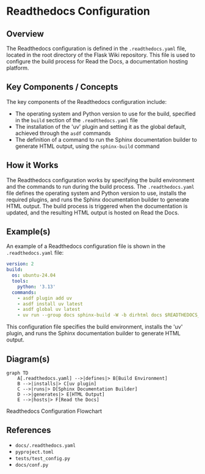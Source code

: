 # Readthedocs Configuration
## Overview
The Readthedocs configuration is defined in the `.readthedocs.yaml` file, located in the root directory of the Flask Wiki repository. This file is used to configure the build process for Read the Docs, a documentation hosting platform.

## Key Components / Concepts
The key components of the Readthedocs configuration include:
* The operating system and Python version to use for the build, specified in the `build` section of the `.readthedocs.yaml` file
* The installation of the 'uv' plugin and setting it as the global default, achieved through the `asdf` commands
* The definition of a command to run the Sphinx documentation builder to generate HTML output, using the `sphinx-build` command

## How it Works
The Readthedocs configuration works by specifying the build environment and the commands to run during the build process. The `.readthedocs.yaml` file defines the operating system and Python version to use, installs the required plugins, and runs the Sphinx documentation builder to generate HTML output. The build process is triggered when the documentation is updated, and the resulting HTML output is hosted on Read the Docs.

## Example(s)
An example of a Readthedocs configuration file is shown in the `.readthedocs.yaml` file:
```yml
version: 2
build:
  os: ubuntu-24.04
  tools:
    python: '3.13'
  commands:
    - asdf plugin add uv
    - asdf install uv latest
    - asdf global uv latest
    - uv run --group docs sphinx-build -W -b dirhtml docs $READTHEDOCS_OUTPUT/html
```
This configuration file specifies the build environment, installs the 'uv' plugin, and runs the Sphinx documentation builder to generate HTML output.

## Diagram(s)
```mermaid
graph TD
    A[.readthedocs.yaml] -->|defines|> B[Build Environment]
    B -->|installs|> C[uv plugin]
    C -->|runs|> D[Sphinx Documentation Builder]
    D -->|generates|> E[HTML Output]
    E -->|hosts|> F[Read the Docs]
```
Readthedocs Configuration Flowchart

## References
* `docs/.readthedocs.yaml`
* `pyproject.toml`
* `tests/test_config.py`
* `docs/conf.py`